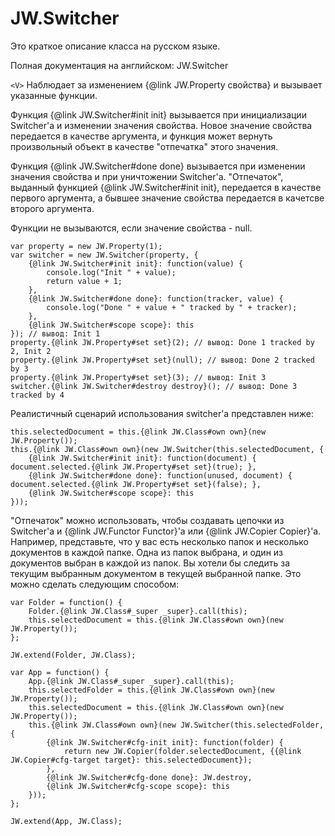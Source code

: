 ﻿# JW.Switcher

Это краткое описание класса на русском языке.

Полная документация на английском: JW.Switcher

`<V>` Наблюдает за изменением {@link JW.Property свойства} и вызывает
указанные функции.

Функция {@link JW.Switcher#init init} вызывается при инициализации Switcher'а и изменении значения свойства.
Новое значение свойства передается в качестве аргумента, и функция может вернуть произвольный объект
в качестве "отпечатка" этого значения.

Функция {@link JW.Switcher#done done} вызывается при изменении значения свойства и при уничтожении Switcher'а.
"Отпечаток", выданный функцией {@link JW.Switcher#init init}, передается в качестве первого аргумента, а бывшее
значение свойства передается в качетсве второго аргумента.

Функции не вызываются, если значение свойства - null.

    var property = new JW.Property(1);
    var switcher = new JW.Switcher(property, {
        {@link JW.Switcher#init init}: function(value) {
            console.log("Init " + value);
            return value + 1;
        },
        {@link JW.Switcher#done done}: function(tracker, value) {
            console.log("Done " + value + " tracked by " + tracker);
        },
        {@link JW.Switcher#scope scope}: this
    }); // вывод: Init 1
    property.{@link JW.Property#set set}(2); // вывод: Done 1 tracked by 2, Init 2
    property.{@link JW.Property#set set}(null); // вывод: Done 2 tracked by 3
    property.{@link JW.Property#set set}(3); // вывод: Init 3
    switcher.{@link JW.Switcher#destroy destroy}(); // вывод: Done 3 tracked by 4

Реалистичный сценарий использования switcher'а представлен ниже:

    this.selectedDocument = this.{@link JW.Class#own own}(new JW.Property());
    this.{@link JW.Class#own own}(new JW.Switcher(this.selectedDocument, {
        {@link JW.Switcher#init init}: function(document) { document.selected.{@link JW.Property#set set}(true); },
        {@link JW.Switcher#done done}: function(unused, document) { document.selected.{@link JW.Property#set set}(false); },
        {@link JW.Switcher#scope scope}: this
    }));

"Отпечаток" можно использовать, чтобы создавать цепочки из Switcher'а и {@link JW.Functor Functor}'а или
{@link JW.Copier Copier}'а. Например, представьте, что у вас есть несколько папок и несколько документов в каждой
папке. Одна из папок выбрана, и один из документов выбран в каждой из папок. Вы хотели бы следить за текущим
выбранным документом в текущей выбранной папке. Это можно сделать следующим способом:

    var Folder = function() {
        Folder.{@link JW.Class#_super _super}.call(this);
        this.selectedDocument = this.{@link JW.Class#own own}(new JW.Property());
    };
    
    JW.extend(Folder, JW.Class);
    
    var App = function() {
        App.{@link JW.Class#_super _super}.call(this);
        this.selectedFolder = this.{@link JW.Class#own own}(new JW.Property());
        this.selectedDocument = this.{@link JW.Class#own own}(new JW.Property());
        this.{@link JW.Class#own own}(new JW.Switcher(this.selectedFolder, {
            {@link JW.Switcher#cfg-init init}: function(folder) {
                return new JW.Copier(folder.selectedDocument, {{@link JW.Copier#cfg-target target}: this.selectedDocument});
            },
            {@link JW.Switcher#cfg-done done}: JW.destroy,
            {@link JW.Switcher#cfg-scope scope}: this
        }));
    };
    
    JW.extend(App, JW.Class);
